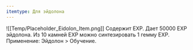 ```yaml
---
itemtype: Для эйдолона
---
```

![[Temp/Placeholder_Eidolon_Item.png]]
Содержит EXP. Дает 50000 EXP эйдолона. Из 10 камней EXP можно синтезировать 1 гемму EXP. Применение: Эйдолон > Обучение.
